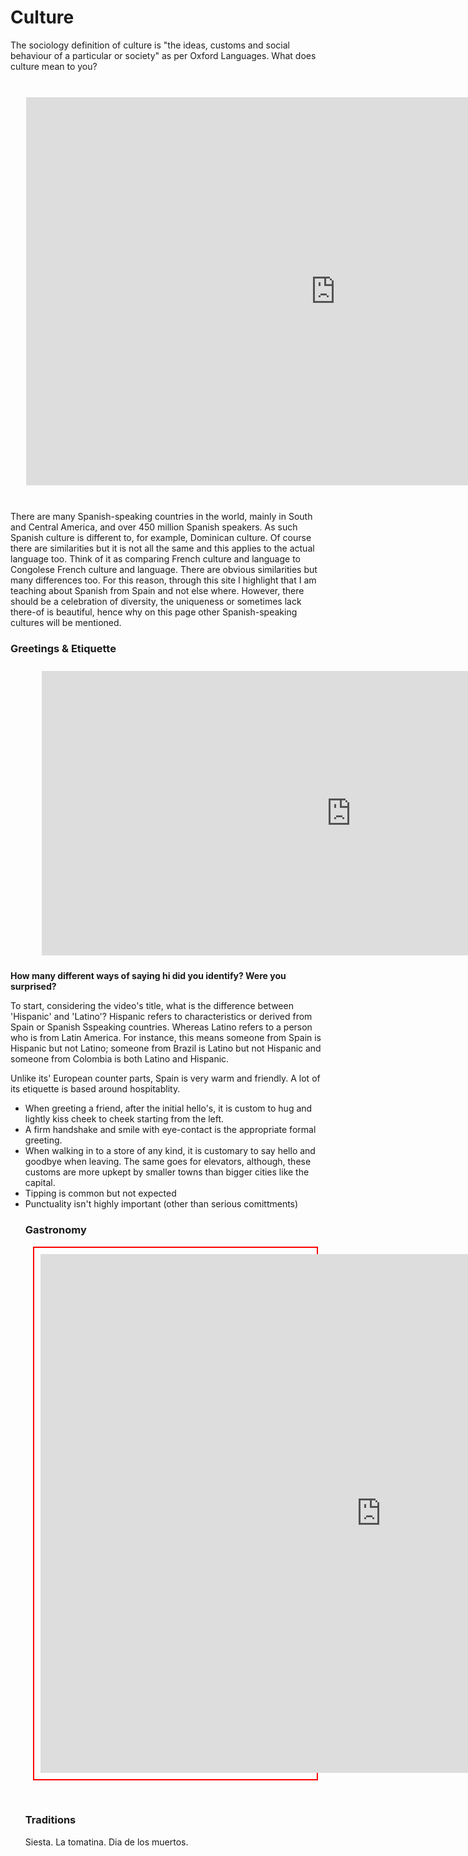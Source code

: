 <h1>Culture </h1>
<p>The sociology definition of culture is "the ideas, customs and social behaviour of a particular or society" as per Oxford Languages. What does culture mean to you? </p>
<br>
<p style="margin: auto; width: 90%; border: 0px solid red;  padding: 10px;">
<iframe src="https://h5p.org/h5p/embed/1087433" width="990" height="621" frameborder="0" allow="geolocation *; microphone *; camera *; midi *; encrypted-media *"></iframe><script src="https://h5p.org/sites/all/modules/h5p/library/js/h5p-resizer.js" charset="UTF-8"></script>
</p>

<br>
<p>There are many Spanish-speaking countries in the world, mainly in South and Central America, and over 450 million Spanish speakers. As such Spanish culture is different to, for example, Dominican culture. Of course there are similarities but it is not all the same and this applies to the actual language too. Think of it as comparing French culture and language to Congolese French culture and language. There are obvious similarities but many differences too. For this reason, through this site I highlight that I am teaching about Spanish from Spain and not else where. However, there should be a celebration of diversity, the uniqueness or sometimes lack there-of is beautiful, hence why on this page other Spanish-speaking cultures will be mentioned. <p>

<h3> Greetings & Etiquette </h3>
<p style="margin: auto; width: 80%; border: 0px solid red;  padding: 10px;">
<iframe width="990" height="455" src="https://www.youtube.com/embed/CZMwicRL3ZM" frameborder="0" allow="accelerometer; autoplay; clipboard-write; encrypted-media; gyroscope; picture-in-picture" allowfullscreen></iframe> 
</p>

<p><strong> How many different ways of saying hi did you identify? Were you surprised?</strong></p>
<p>To start, considering the video's title, what is the difference between 'Hispanic' and 'Latino'? Hispanic refers to characteristics or derived from Spain or Spanish Sspeaking countries. Whereas Latino refers to a person who is from Latin America. For instance, this means someone from Spain is Hispanic but not Latino; someone from Brazil is Latino but not Hispanic and someone from Colombia is both Latino and Hispanic.</p>
<p>Unlike its' European counter parts, Spain is very warm and friendly. A lot of its etiquette is based around hospitablity. </p>
  <ul>
    <li> When greeting a friend, after the initial hello's, it is custom to hug and lightly kiss cheek to cheek starting from the left. 
    <li> A firm handshake and smile with eye-contact is the appropriate formal greeting.
    <li>When walking in to a store of any kind, it is customary to say hello and goodbye when leaving. The same goes for elevators, although, these customs are more upkept by smaller towns than bigger cities like the capital. 
    <li> Tipping is common but not expected 
    <li> Punctuality isn't highly important (other than serious comittments)
      
          
  <br>
<h3> Gastronomy </h3>
<p style="margin: auto; width: 90%; border: 2px solid red;  padding: 10px;">
<iframe src="https://h5p.org/h5p/embed/1087174" width="1090" height="830" frameborder="0" allowfullscreen="allowfullscreen" allow="geolocation *; microphone *; camera *; midi *; encrypted-media *"></iframe><script src="https://h5p.org/sites/all/modules/h5p/library/js/h5p-resizer.js" charset="UTF-8"></script>
<p/>
<p> </p>
<br>
<h3> Traditions</h3>
<p> Siesta. La tomatina. Dia de los muertos.  </p>



